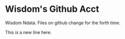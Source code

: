 # Wisdom's Github Acct

Wisdom Ndata. Files on github change for the forth time.



This is a new line here.

